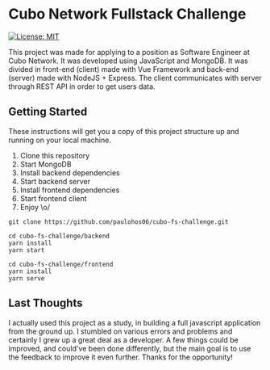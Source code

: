 # Cubo Network Fullstack Challenge

[![License: MIT](https://img.shields.io/badge/License-MIT-yellow.svg)](https://opensource.org/licenses/MIT)

This project was made for applying to a position as Software Engineer at Cubo Network. It was developed using JavaScript and MongoDB. It was divided in front-end (client) made with Vue Framework and back-end (server) made with NodeJS + Express. The client communicates with server through REST API in order to get users data.

## Getting Started

These instructions will get you a copy of this project structure up and running on your local machine.

1. Clone this repository
2. Start MongoDB
3. Install backend dependencies
4. Start backend server
5. Install frontend dependencies
6. Start frontend client
7. Enjoy \o/

```console
git clone https://github.com/paulohos06/cubo-fs-challenge.git

cd cubo-fs-challenge/backend
yarn install
yarn start

cd cubo-fs-challenge/frontend
yarn install
yarn serve
```

## Last Thoughts

I actually used this project as a study, in building a full javascript application from the ground up. I stumbled on various errors and problems and certainly I grew up a great deal as a developer. A few things could be improved, and could've been done differently, but the main goal is to use the feedback to improve it even further.
Thanks for the opportunity!